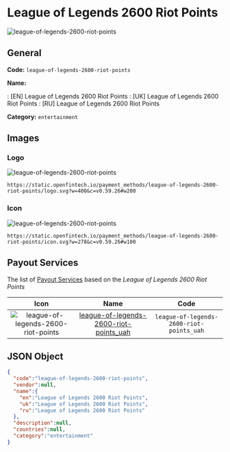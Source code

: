 
# League of Legends 2600 Riot Points 
![league-of-legends-2600-riot-points](https://static.openfintech.io/payment_methods/league-of-legends-2600-riot-points/logo.svg?w=400&c=v0.59.26#w200)  

## General 
**Code:** `league-of-legends-2600-riot-points` 
 
**Name:** 
 
:	[EN] League of Legends 2600 Riot Points 
:	[UK] League of Legends 2600 Riot Points 
:	[RU] League of Legends 2600 Riot Points 
 
**Category:** `entertainment` 
 

## Images 

### Logo 
![league-of-legends-2600-riot-points](https://static.openfintech.io/payment_methods/league-of-legends-2600-riot-points/logo.svg?w=400&c=v0.59.26#w200)  

```
https://static.openfintech.io/payment_methods/league-of-legends-2600-riot-points/logo.svg?w=400&c=v0.59.26#w200
```  

### Icon 
![league-of-legends-2600-riot-points](https://static.openfintech.io/payment_methods/league-of-legends-2600-riot-points/icon.svg?w=278&c=v0.59.26#w100)  

```
https://static.openfintech.io/payment_methods/league-of-legends-2600-riot-points/icon.svg?w=278&c=v0.59.26#w100
```  

## Payout Services 
 
The list of [Payout Services](/payout-services/) based on the _League of Legends 2600 Riot Points_ 

|Icon|Name|Code| 
|:---:|:---:|:---:| 
|![league-of-legends-2600-riot-points](https://static.openfintech.io/payout_methods/league-of-legends-2600-riot-points/icon.png?w=278&c=v0.59.26#w40) |[league-of-legends-2600-riot-points_uah](/payout-services/league-of-legends-2600-riot-points_uah/)|`league-of-legends-2600-riot-points_uah`| 
 

## JSON Object 

```json
{
  "code":"league-of-legends-2600-riot-points",
  "vendor":null,
  "name":{
    "en":"League of Legends 2600 Riot Points",
    "uk":"League of Legends 2600 Riot Points",
    "ru":"League of Legends 2600 Riot Points"
  },
  "description":null,
  "countries":null,
  "category":"entertainment"
}
```  
